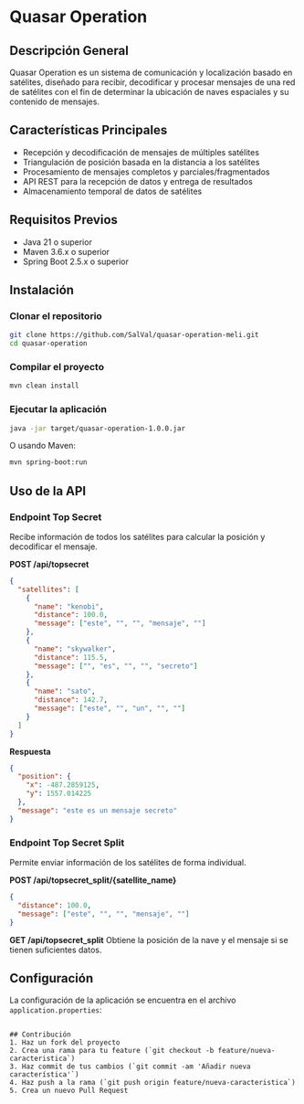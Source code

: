 # Quasar Operation

## Descripción General
Quasar Operation es un sistema de comunicación y localización basado en satélites, diseñado para recibir, decodificar y procesar mensajes de una red de satélites con el fin de determinar la ubicación de naves espaciales y su contenido de mensajes.

## Características Principales
- Recepción y decodificación de mensajes de múltiples satélites
- Triangulación de posición basada en la distancia a los satélites
- Procesamiento de mensajes completos y parciales/fragmentados
- API REST para la recepción de datos y entrega de resultados
- Almacenamiento temporal de datos de satélites

## Requisitos Previos
- Java 21 o superior
- Maven 3.6.x o superior
- Spring Boot 2.5.x o superior

## Instalación

### Clonar el repositorio
```bash
git clone https://github.com/SalVal/quasar-operation-meli.git
cd quasar-operation
```

### Compilar el proyecto
```bash
mvn clean install
```

### Ejecutar la aplicación
```bash
java -jar target/quasar-operation-1.0.0.jar
```

O usando Maven:
```bash
mvn spring-boot:run
```

## Uso de la API

### Endpoint Top Secret
Recibe información de todos los satélites para calcular la posición y decodificar el mensaje.

**POST /api/topsecret**
```json
{
  "satellites": [
    {
      "name": "kenobi",
      "distance": 100.0,
      "message": ["este", "", "", "mensaje", ""]
    },
    {
      "name": "skywalker",
      "distance": 115.5,
      "message": ["", "es", "", "", "secreto"]
    },
    {
      "name": "sato",
      "distance": 142.7,
      "message": ["este", "", "un", "", ""]
    }
  ]
}
```

**Respuesta**
```json
{
  "position": {
    "x": -487.2859125,
    "y": 1557.014225
  },
  "message": "este es un mensaje secreto"
}
```

### Endpoint Top Secret Split
Permite enviar información de los satélites de forma individual.

**POST /api/topsecret_split/{satellite_name}**
```json
{
  "distance": 100.0,
  "message": ["este", "", "", "mensaje", ""]
}
```

**GET /api/topsecret_split**
Obtiene la posición de la nave y el mensaje si se tienen suficientes datos.

## Configuración

La configuración de la aplicación se encuentra en el archivo `application.properties`:

```

## Contribución
1. Haz un fork del proyecto
2. Crea una rama para tu feature (`git checkout -b feature/nueva-caracteristica`)
3. Haz commit de tus cambios (`git commit -am 'Añadir nueva característica'`)
4. Haz push a la rama (`git push origin feature/nueva-caracteristica`)
5. Crea un nuevo Pull Request
